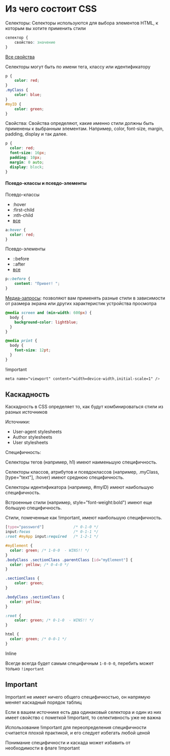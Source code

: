 # Из чего состоит CSS
Селекторы: Селекторы используются для выбора элементов HTML, к которым вы хотите применить стили

```css
селектор {  
    свойство: значение
}
```

[Все свойства](https://www.w3schools.com/cssref/index.php)




Селекторы могут быть по имени тега, классу или идентификатору
```css
p {
    color: red;
}
.myClass {
    color: blue;
}
#myID {
    color: green;
}
```

Свойства: Свойства определяют, какие именно стили должны быть применены к выбранным элементам. Например, color, font-size, margin, padding, display и так далее.
```css
p {
  color: red;
  font-size: 16px;
  padding: 10px;
  margin: 0 auto;
  display: block;
} 
```

#### Псевдо-классы и псевдо-элементы
Псевдо-классы
* :hover
* :first-child
* :nth-child
* [все](https://developer.mozilla.org/ru/docs/Web/CSS/Pseudo-classes)
```css 
a:hover {
  color: red;
}
```

Псевдо-элементы
* ::before
* ::after
* [все](https://developer.mozilla.org/ru/docs/Web/CSS/Pseudo-elements)
```css 
p::before {
    content: "Привет! ";
}
```

[Медиа-запросы](https://developer.mozilla.org/en-US/docs/Learn/CSS/CSS_layout/Media_queries): позволяют вам применять разные стили в зависимости от размера экрана или других характеристик устройства просмотра
```css
@media screen and (min-width: 600px) {
  body {
    background-color: lightblue;
  }
}
```

```css 
@media print {
  body {
    font-size: 12pt;
  }
}
```

!important
```css
meta name="viewport" content="width=device-width,initial-scale=1" />
```

## Каскадность
Каскадность в CSS определяет то, как будут комбинироваться стили из разных источников

Источники:
* User-agent stylesheets
* Author stylesheets
* User stylesheets


Специфичность: 

Селекторы тегов (например, h1) имеют наименьшую специфичность.

Селекторы классов, атрибутов и псевдоклассов (например, .myClass, [type="text"], :hover) имеют среднюю специфичность.

Селекторы идентификатора (например, #myID) имеют наибольшую специфичность.

Встроенные стили (например, style="font-weight:bold") имеют еще большую специфичность.

Стили, помеченные как !important, имеют наибольшую специфичность.


```css
[type="password"]             /* 0-1-0 */
input:focus                   /* 0-1-1 */
:root #myApp input:required   /* 1-2-1 */
```


```css
#myElement {
  color: green; /* 1-0-0  - WINS!! */
}
.bodyClass .sectionClass .parentClass [id="myElement"] {
  color: yellow; /* 0-4-0 */
}
```

```css
.sectionClass {
    color: green;
}

.bodyClass .sectionClass {
  color: yellow;
}
```

```css
:root {
    color: green; /* 0-1-0  - WINS!! */
}

html {
  color: green; /* 0-0-1 */
}
```

Inline 

Всегде всегда будет самым специфичным ```1-0-0-0```, перебить может только ```!important```

## Important
Important не имеет ничего общего специфичностью, он напрямую меняет каскадный порядок таблиц

Если в вашем источнике есть два одинаковый селектора и один из них имеет свойство с пометкой !important, то селективность уже не важна

Использование !important для переопределения специфичности считается плохой практикой, и его следует избегать любой ценой

Понимание специфичности и каскада может избавить от необходимости в флаге !important
